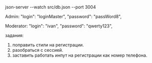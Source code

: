 json-server --watch src/db.json --port 3004

Admin:
      "login": "loginMaster",
      "password": "passWord8",

Moderator: 
      "login": "ivan",
      "password": "qwerty123",



задания:
1) поправить стили на регистрации.
2) разобраться с сессией.
3) заставить работать инпут на регистрации как номер телефона.